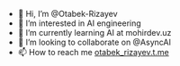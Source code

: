 - 👋 Hi, I’m @Otabek-Rizayev
- 👀 I’m interested in AI engineering
- 🌱 I’m currently learning AI at mohirdev.uz
- 💞️ I’m looking to collaborate on @AsyncAI
- 📫 How to reach me [otabek_rizayev.t.me](https://t.me/otabek_rizayev/)

<!---
Otabek-Rizayev/Otabek-Rizayev is a ✨ special ✨ repository because its `README.md` (this file) appears on your GitHub profile.
You can click the Preview link to take a look at your changes.
--->
